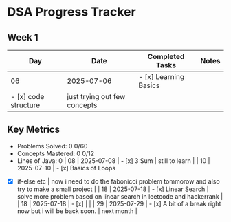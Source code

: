 # DSA Progress Tracker

## Week 1
| Day | Date       | Completed Tasks                     | Notes                 |
|-----|------------|-------------------------------------|-----------------------|
| 06 | 2025-07-06 | - [x] Learning Basics
- [x] code structure | just trying out few concepts |

## Key Metrics
- Problems Solved: 0
0/60
- Concepts Mastered: 0
0/12
- Lines of Java: 0
| 08 | 2025-07-08 | - [x] 3 Sum | still to learn |
| 10 | 2025-07-10 | - [x] Basics of Loops
- [x] if-else etc | now i need to do the fabonicci problem tommorow and also try to make a small project |
| 18 | 2025-07-18 | - [x] Linear Search | solve more problem based on linear search in leetcode and hackerrank |
| 18 | 2025-07-18 | - [x]  |  |
| 29 | 2025-07-29 | - [x] A bit of a break right now but i will be back soon. | next month |
